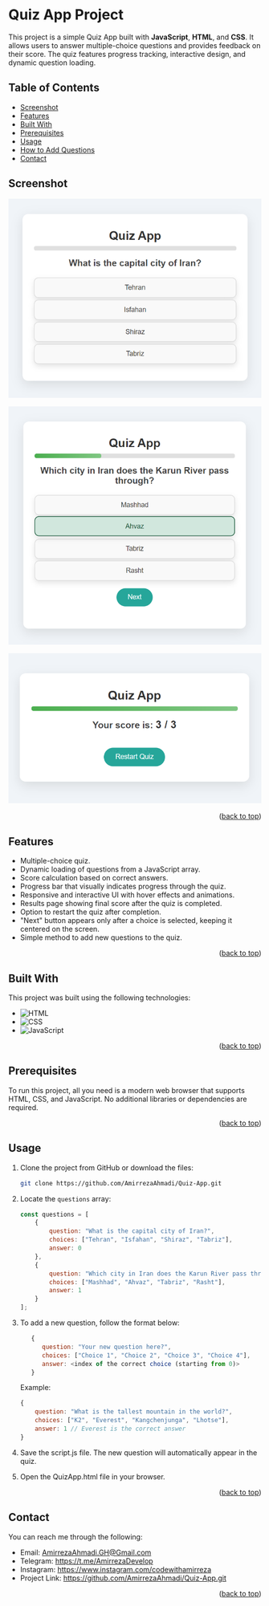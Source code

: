 # Quiz App Project

This project is a simple Quiz App built with **JavaScript**, **HTML**, and **CSS**. It allows users to answer multiple-choice questions and provides feedback on their score. The quiz features progress tracking, interactive design, and dynamic question loading.

## Table of Contents
- [Screenshot](#screenshot)
- [Features](#features)
- [Built With](#built-with)
- [Prerequisites](#prerequisites)
- [Usage](#usage)
- [How to Add Questions](#how-to-add-questions)
- [Contact](#contact)

## Screenshot

![Quiz App Preview](example/QuizApp1.png)

![Quiz App Preview](example/QuizApp2.png)

![Quiz App Preview](example/QuizApp3.png)

<p align="right">(<a href="#table-of-contents">back to top</a>)</p>

## Features

- Multiple-choice quiz.
- Dynamic loading of questions from a JavaScript array.
- Score calculation based on correct answers.
- Progress bar that visually indicates progress through the quiz.
- Responsive and interactive UI with hover effects and animations.
- Results page showing final score after the quiz is completed.
- Option to restart the quiz after completion.
- "Next" button appears only after a choice is selected, keeping it centered on the screen.
- Simple method to add new questions to the quiz.

<p align="right">(<a href="#table-of-contents">back to top</a>)</p>

## Built With

This project was built using the following technologies:

- ![HTML](https://img.shields.io/badge/-HTML5-orange)
- ![CSS](https://img.shields.io/badge/-CSS3-blue)
- ![JavaScript](https://img.shields.io/badge/-JavaScript-yellow)

<p align="right">(<a href="#table-of-contents">back to top</a>)</p>

## Prerequisites

To run this project, all you need is a modern web browser that supports HTML, CSS, and JavaScript. No additional libraries or dependencies are required.

<p align="right">(<a href="#table-of-contents">back to top</a>)</p>

## Usage

1. Clone the project from GitHub or download the files:
   ```bash
   git clone https://github.com/AmirrezaAhmadi/Quiz-App.git

2. Locate the `questions` array:

   ```javascript
   const questions = [
       {
           question: "What is the capital city of Iran?",
           choices: ["Tehran", "Isfahan", "Shiraz", "Tabriz"],
           answer: 0
       },
       {
           question: "Which city in Iran does the Karun River pass through?",
           choices: ["Mashhad", "Ahvaz", "Tabriz", "Rasht"],
           answer: 1
       }
   ];
   ```

3. To add a new question, follow the format below:

   ```javascript
      {
         question: "Your new question here?",
         choices: ["Choice 1", "Choice 2", "Choice 3", "Choice 4"],
         answer: <index of the correct choice (starting from 0)>
      }
      ```

      Example:

   ```javascript
   {
       question: "What is the tallest mountain in the world?",
       choices: ["K2", "Everest", "Kangchenjunga", "Lhotse"],
       answer: 1 // Everest is the correct answer
   }
   ```
4. Save the script.js file. The new question will automatically appear in the quiz.

5. Open the QuizApp.html file in your browser.

<p align="right">(<a href="#table-of-contents">back to top</a>)</p>

## Contact

You can reach me through the following:

* Email: AmirrezaAhmadi.GH@Gmail.com
* Telegram: https://t.me/AmirrezaDevelop
* Instagram: https://www.instagram.com/codewithamirreza
* Project Link: https://github.com/AmirrezaAhmadi/Quiz-App.git

<p align="right">(<a href="#table-of-contents">back to top</a>)</p>


